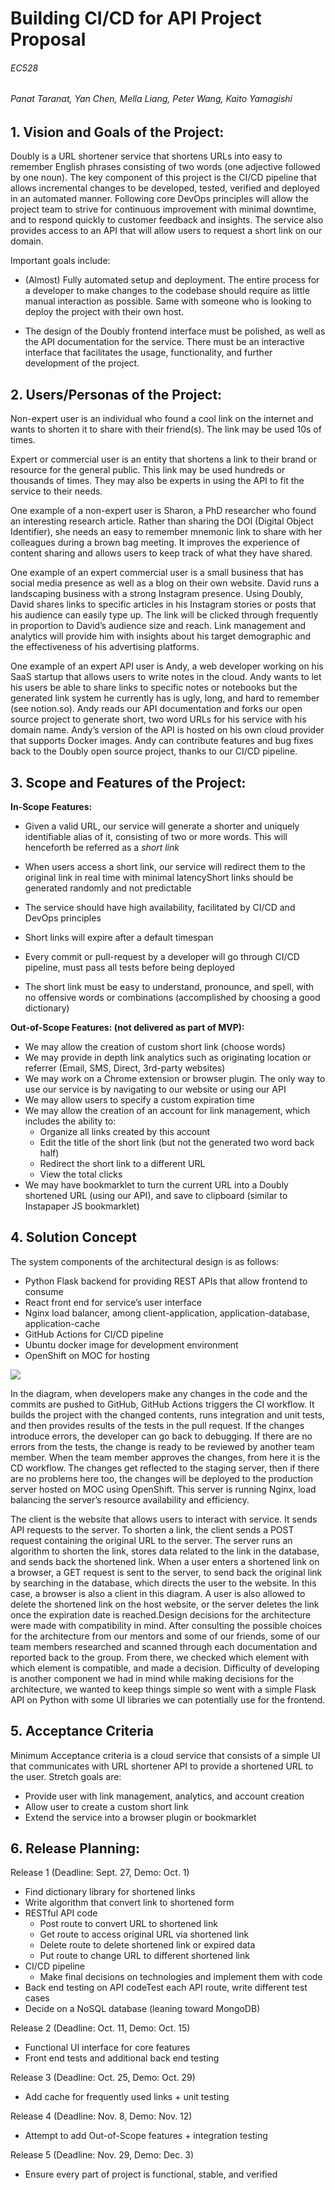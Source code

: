 # **Building CI/CD for API Project Proposal**

###### EC528

###### Panat Taranat, Yan Chen, Mella Liang, Peter Wang, Kaito Yamagishi



## 1. Vision and Goals of the Project:

Doubly is a URL shortener service that shortens URLs into easy to remember English phrases consisting of two words (one adjective followed by one noun). The key component of this project is the CI/CD pipeline that allows incremental changes to be developed, tested, verified and deployed in an automated manner. Following core DevOps principles will allow the project team to strive for continuous improvement with minimal downtime, and to respond quickly to customer feedback and insights. The service also provides access to an API that will allow users to request a short link on our domain.

Important goals include:

- (Almost) Fully automated setup and deployment. The entire process for a developer to make changes to the codebase should require as little manual interaction as possible. Same with someone who is looking to deploy the project with their own host.

- The design of the Doubly frontend interface must be polished, as well as the API documentation for the service. There must be an interactive interface that facilitates the usage, functionality, and further development of the project.

## 2. Users/Personas of the Project:

Non-expert user is an individual who found a cool link on the internet and wants to shorten it to share with their friend(s). The link may be used 10s of times.

Expert or commercial user is an entity that shortens a link to their brand or resource for the general public. This link may be used hundreds or thousands of times. They may also be experts in using the API to fit the service to their needs.

One example of a non-expert user is Sharon, a PhD researcher who found an interesting research article. Rather than sharing the DOI (Digital Object Identifier), she needs an easy to remember mnemonic link to share with her colleagues during a brown bag meeting. It improves the experience of content sharing and allows users to keep track of what they have shared.

One example of an expert commercial user is a small business that has social media presence as well as a blog on their own website. David runs a landscaping business with a strong Instagram presence. Using Doubly, David shares links to specific articles in his Instagram stories or posts that his audience can easily type up. The link will be clicked through frequently in proportion to David’s audience size and reach. Link management and analytics will provide him with insights about his target demographic and the effectiveness of his advertising platforms.

One example of an expert API user is Andy, a web developer working on his SaaS startup that allows users to write notes in the cloud. Andy wants to let his users be able to share links to specific notes or notebooks but the generated link system he currently has is ugly, long, and hard to remember (see notion.so). Andy reads our API documentation and forks our open source project to generate short, two word URLs for his service with his domain name. Andy’s version of the API is hosted on his own cloud provider that supports Docker images. Andy can contribute features and bug fixes back to the Doubly open source project, thanks to our CI/CD pipeline.

## 3. Scope and Features of the Project:

**In-Scope Features:**

- Given a valid URL, our service will generate a shorter and uniquely identifiable alias of it, consisting of two or more words. This will henceforth be referred as a *short link*

- When users access a short link, our service will redirect them to the original link in real time with minimal latencyShort links should be generated randomly and not predictable

- The service should have high availability, facilitated by CI/CD and DevOps principles

- Short links will expire after a default timespan

- Every commit or pull-request by a developer will go through CI/CD pipeline, must pass all tests before being deployed

- The short link must be easy to understand, pronounce, and spell, with no offensive words or combinations (accomplished by choosing a good dictionary)

  

**Out-of-Scope Features: (not delivered as part of MVP):**

- We may allow the creation of custom short link (choose words)
- We may provide in depth link analytics such as originating location or referrer (Email, SMS, Direct, 3rd-party websites)
- We may work on a Chrome extension or browser plugin. The only way to use our service is by navigating to our website or using our API
- We may allow users to specify a custom expiration time
- We may allow the creation of an account for link management, which includes the ability to: 
  - Organize all links created by this account
  - Edit the title of the short link (but not the generated two word back half)
  - Redirect the short link to a different URL
  - View the total clicks
- We may have bookmarklet to turn the current URL into a Doubly shortened URL (using our API), and save to clipboard (similar to Instapaper JS bookmarklet)

## 4. Solution Concept

The system components of the architectural design is as follows:
- Python Flask backend for providing REST APIs that allow frontend to consume
- React front end for service’s user interface
- Nginx load balancer, among client-application, application-database, application-cache
- GitHub Actions for CI/CD pipeline
- Ubuntu docker image for development environment
- OpenShift on MOC for hosting

<img src="diagram.png">

In the diagram, when developers make any changes in the code and the commits are pushed to GitHub, GitHub Actions triggers the CI workflow. It builds the project with the changed contents, runs integration and unit tests, and then provides results of the tests in the pull request. If the changes introduce errors, the developer can go back to debugging. If there are no errors from the tests, the change is ready to be reviewed by another team member. When the team member approves the changes, from here it is the CD workflow. The changes get reflected to the staging server, then if there are no problems here too, the changes will be deployed to the production server hosted on MOC using OpenShift. This server is running Nginx, load balancing the server’s resource availability and efficiency.

The client is the website that allows users to interact with service. It sends API requests to the server. To shorten a link, the client sends a POST request containing the original URL to the server. The server runs an algorithm to shorten the link, stores data related to the link in the database, and sends back the shortened link. When a user enters a shortened link on a browser, a GET request is sent to the server, to send back the original link by searching in the database, which directs the user to the website. In this case, a browser is also a client in this diagram. A user is also allowed to delete the shortened link on the host website, or the server deletes the link once the expiration date is reached.Design decisions for the architecture were made with compatibility in mind. After consulting the possible choices for the architecture from our mentors and some of our friends, some of our team members researched and scanned through each documentation and reported back to the group. From there, we checked which element with which element is compatible, and made a decision. Difficulty of developing is another component we had in mind while making decisions for the architecture, we wanted to keep things simple so went with a simple Flask API on Python with some UI libraries we can potentially use for the frontend.

## 5. Acceptance Criteria

Minimum Acceptance criteria is a cloud service that consists of a simple UI that communicates with URL shortener API to provide a shortened URL to the user. Stretch goals are:
- Provide user with link management, analytics, and account creation
- Allow user to create a custom short link
- Extend the service into a browser plugin or bookmarklet

## 6. Release Planning:

Release 1 (Deadline: Sept. 27, Demo: Oct. 1)
- Find dictionary library for shortened links
- Write algorithm that convert link to shortened form
- RESTful API code
  - Post route to convert URL to shortened link
  - Get route to access original URL via shortened link
  - Delete route to delete shortened link or expired data
  - Put route to change URL to different shortened link
- CI/CD pipeline
  - Make final decisions on technologies and implement them with code
- Back end testing on API codeTest each API route, write different test cases
- Decide on a NoSQL database (leaning toward MongoDB)

Release 2 (Deadline: Oct. 11, Demo: Oct. 15)
- Functional UI interface for core features
- Front end tests and additional back end testing

Release 3 (Deadline: Oct. 25, Demo: Oct. 29)
- Add cache for frequently used links + unit testing

Release 4 (Deadline: Nov. 8, Demo: Nov. 12)
- Attempt to add Out-of-Scope features + integration testing

Release 5 (Deadline: Nov. 29, Demo: Dec. 3)
- Ensure every part of project is functional, stable, and verified
